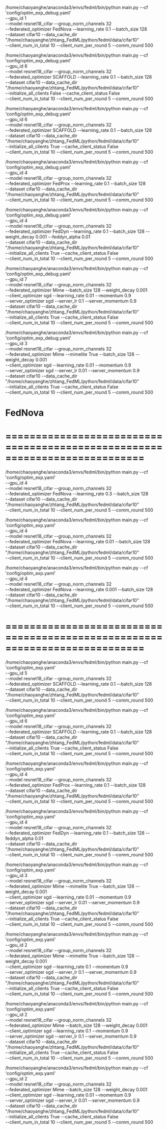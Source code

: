 
/home/chaoyanghe/anaconda3/envs/fedml/bin/python main.py --cf 'config/optim_exp_debug.yaml' \
--gpu_id 1 \
--model resnet18_cifar  --group_norm_channels 32 \
--federated_optimizer FedNova  --learning_rate 0.1 --batch_size 128 \
--dataset cifar10  --data_cache_dir "/home/chaoyanghe/zhtang_FedML/python/fedml/data/cifar10" \
--client_num_in_total 10 --client_num_per_round 5 --comm_round 500



/home/chaoyanghe/anaconda3/envs/fedml/bin/python main.py --cf 'config/optim_exp_debug.yaml' \
--gpu_id 6 \
--model resnet18_cifar  --group_norm_channels 32 \
--federated_optimizer SCAFFOLD  --learning_rate 0.1 --batch_size 128 \
--dataset cifar10  --data_cache_dir "/home/chaoyanghe/zhtang_FedML/python/fedml/data/cifar10" \
--initialize_all_clients False --cache_client_status False \
--client_num_in_total 10 --client_num_per_round 5 --comm_round 500 


/home/chaoyanghe/anaconda3/envs/fedml/bin/python main.py --cf 'config/optim_exp_debug.yaml' \
--gpu_id 6 \
--model resnet18_cifar  --group_norm_channels 32 \
--federated_optimizer SCAFFOLD  --learning_rate 0.1 --batch_size 128 \
--dataset cifar10  --data_cache_dir "/home/chaoyanghe/zhtang_FedML/python/fedml/data/cifar10" \
--initialize_all_clients True --cache_client_status False \
--client_num_in_total 10 --client_num_per_round 5 --comm_round 500 



/home/chaoyanghe/anaconda3/envs/fedml/bin/python main.py --cf 'config/optim_exp_debug.yaml' \
--gpu_id 4 \
--model resnet18_cifar  --group_norm_channels 32 \
--federated_optimizer FedProx  --learning_rate 0.1 --batch_size 128 \
--dataset cifar10  --data_cache_dir "/home/chaoyanghe/zhtang_FedML/python/fedml/data/cifar10" \
--client_num_in_total 10 --client_num_per_round 5 --comm_round 500




/home/chaoyanghe/anaconda3/envs/fedml/bin/python main.py --cf 'config/optim_exp_debug.yaml' \
--gpu_id 4 \
--model resnet18_cifar  --group_norm_channels 32 \
--federated_optimizer FedDyn  --learning_rate 0.1 --batch_size 128  --weight_decay 0.001 --feddyn_alpha 0.01 \
--dataset cifar10  --data_cache_dir "/home/chaoyanghe/zhtang_FedML/python/fedml/data/cifar10" \
--initialize_all_clients True --cache_client_status False \
--client_num_in_total 10 --client_num_per_round 5 --comm_round 500




/home/chaoyanghe/anaconda3/envs/fedml/bin/python main.py --cf 'config/optim_exp_debug.yaml' \
--gpu_id 7 \
--model resnet18_cifar  --group_norm_channels 32 \
--federated_optimizer Mime  --batch_size 128  --weight_decay 0.001 \
--client_optimizer sgd --learning_rate 0.01 --momentum 0.9 \
--server_optimizer sgd --server_lr 0.1  --server_momentum 0.9 \
--dataset cifar10  --data_cache_dir "/home/chaoyanghe/zhtang_FedML/python/fedml/data/cifar10" \
--initialize_all_clients True --cache_client_status False \
--client_num_in_total 10 --client_num_per_round 5 --comm_round 500



/home/chaoyanghe/anaconda3/envs/fedml/bin/python main.py --cf 'config/optim_exp_debug.yaml' \
--gpu_id 3 \
--model resnet18_cifar  --group_norm_channels 32 \
--federated_optimizer Mime  --mimelite True --batch_size 128  --weight_decay 0.001 \
--client_optimizer sgd --learning_rate 0.01 --momentum 0.9 \
--server_optimizer sgd --server_lr 0.01  --server_momentum 0.9 \
--dataset cifar10  --data_cache_dir "/home/chaoyanghe/zhtang_FedML/python/fedml/data/cifar10" \
--initialize_all_clients True --cache_client_status False \
--client_num_in_total 10 --client_num_per_round 5 --comm_round 500



#     FedNova
# ===========================================================================
/home/chaoyanghe/anaconda3/envs/fedml/bin/python main.py --cf 'config/optim_exp.yaml' \
--gpu_id 4 \
--model resnet18_cifar  --group_norm_channels 32 \
--federated_optimizer FedNova  --learning_rate 0.3 --batch_size 128 \
--dataset cifar10  --data_cache_dir "/home/chaoyanghe/zhtang_FedML/python/fedml/data/cifar10" \
--client_num_in_total 10 --client_num_per_round 5 --comm_round 500


/home/chaoyanghe/anaconda3/envs/fedml/bin/python main.py --cf 'config/optim_exp.yaml' \
--gpu_id 4 \
--model resnet18_cifar  --group_norm_channels 32 \
--federated_optimizer FedNova  --learning_rate 0.01 --batch_size 128 \
--dataset cifar10  --data_cache_dir "/home/chaoyanghe/zhtang_FedML/python/fedml/data/cifar10" \
--client_num_in_total 10 --client_num_per_round 5 --comm_round 500


/home/chaoyanghe/anaconda3/envs/fedml/bin/python main.py --cf 'config/optim_exp.yaml' \
--gpu_id 4 \
--model resnet18_cifar  --group_norm_channels 32 \
--federated_optimizer FedNova  --learning_rate 0.001 --batch_size 128 \
--dataset cifar10  --data_cache_dir "/home/chaoyanghe/zhtang_FedML/python/fedml/data/cifar10" \
--client_num_in_total 10 --client_num_per_round 5 --comm_round 500

# ===========================================================================


/home/chaoyanghe/anaconda3/envs/fedml/bin/python main.py --cf 'config/optim_exp.yaml' \
--gpu_id 5 \
--model resnet18_cifar  --group_norm_channels 32 \
--federated_optimizer SCAFFOLD  --learning_rate 0.1 --batch_size 128 \
--dataset cifar10  --data_cache_dir "/home/chaoyanghe/zhtang_FedML/python/fedml/data/cifar10" \
--client_num_in_total 10 --client_num_per_round 5 --comm_round 500



/home/chaoyanghe/anaconda3/envs/fedml/bin/python main.py --cf 'config/optim_exp.yaml' \
--gpu_id 6 \
--model resnet18_cifar  --group_norm_channels 32 \
--federated_optimizer SCAFFOLD  --learning_rate 0.1  --batch_size 128 \
--dataset cifar10  --data_cache_dir "/home/chaoyanghe/zhtang_FedML/python/fedml/data/cifar10" \
--initialize_all_clients True --cache_client_status False \
--client_num_in_total 10 --client_num_per_round 5 --comm_round 500 



/home/chaoyanghe/anaconda3/envs/fedml/bin/python main.py --cf 'config/optim_exp.yaml' \
--gpu_id 4 \
--model resnet18_cifar  --group_norm_channels 32 \
--federated_optimizer FedProx  --learning_rate 0.1 --batch_size 128 \
--dataset cifar10  --data_cache_dir "/home/chaoyanghe/zhtang_FedML/python/fedml/data/cifar10" \
--client_num_in_total 10 --client_num_per_round 5 --comm_round 500


/home/chaoyanghe/anaconda3/envs/fedml/bin/python main.py --cf 'config/optim_exp.yaml' \
--gpu_id 4 \
--model resnet18_cifar  --group_norm_channels 32 \
--federated_optimizer FedDyn  --learning_rate 0.1 --batch_size 128  --feddyn_alpha 0.01 \
--dataset cifar10  --data_cache_dir "/home/chaoyanghe/zhtang_FedML/python/fedml/data/cifar10" \
--client_num_in_total 10 --client_num_per_round 5 --comm_round 500



/home/chaoyanghe/anaconda3/envs/fedml/bin/python main.py --cf 'config/optim_exp.yaml' \
--gpu_id 3 \
--model resnet18_cifar  --group_norm_channels 32 \
--federated_optimizer Mime  --mimelite True --batch_size 128  --weight_decay 0.001 \
--client_optimizer sgd --learning_rate 0.01 --momentum 0.9 \
--server_optimizer sgd --server_lr 0.01  --server_momentum 0.9 \
--dataset cifar10  --data_cache_dir "/home/chaoyanghe/zhtang_FedML/python/fedml/data/cifar10" \
--initialize_all_clients True --cache_client_status False \
--client_num_in_total 10 --client_num_per_round 5 --comm_round 500




/home/chaoyanghe/anaconda3/envs/fedml/bin/python main.py --cf 'config/optim_exp.yaml' \
--gpu_id 2 \
--model resnet18_cifar  --group_norm_channels 32 \
--federated_optimizer Mime  --mimelite True --batch_size 128  --weight_decay 0.001 \
--client_optimizer sgd --learning_rate 0.1 --momentum 0.9 \
--server_optimizer sgd --server_lr 0.1  --server_momentum 0.9 \
--dataset cifar10  --data_cache_dir "/home/chaoyanghe/zhtang_FedML/python/fedml/data/cifar10" \
--initialize_all_clients True --cache_client_status False \
--client_num_in_total 10 --client_num_per_round 5 --comm_round 500





/home/chaoyanghe/anaconda3/envs/fedml/bin/python main.py --cf 'config/optim_exp.yaml' \
--gpu_id 2 \
--model resnet18_cifar  --group_norm_channels 32 \
--federated_optimizer Mime --batch_size 128  --weight_decay 0.001 \
--client_optimizer sgd --learning_rate 0.1 --momentum 0.9 \
--server_optimizer sgd --server_lr 0.1  --server_momentum 0.9 \
--dataset cifar10  --data_cache_dir "/home/chaoyanghe/zhtang_FedML/python/fedml/data/cifar10" \
--initialize_all_clients True --cache_client_status False \
--client_num_in_total 10 --client_num_per_round 5 --comm_round 500




/home/chaoyanghe/anaconda3/envs/fedml/bin/python main.py --cf 'config/optim_exp.yaml' \
--gpu_id 2 \
--model resnet18_cifar  --group_norm_channels 32 \
--federated_optimizer Mime --batch_size 128  --weight_decay 0.001 \
--client_optimizer sgd --learning_rate 0.01 --momentum 0.9 \
--server_optimizer sgd --server_lr 0.01  --server_momentum 0.9 \
--dataset cifar10  --data_cache_dir "/home/chaoyanghe/zhtang_FedML/python/fedml/data/cifar10" \
--initialize_all_clients True --cache_client_status False \
--client_num_in_total 10 --client_num_per_round 5 --comm_round 500
























